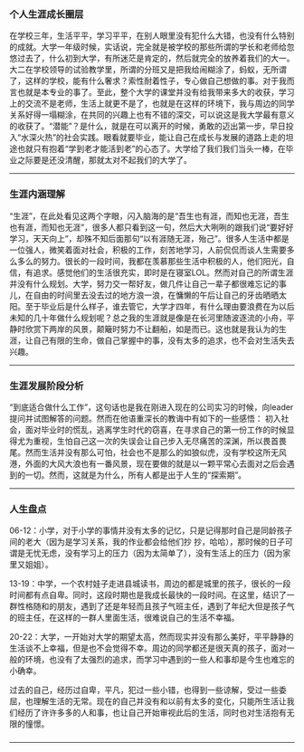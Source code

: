 ### 个人生涯成长圈层

在学校三年，生活平平，学习平平，在别人眼里没有犯什么大错，也没有什么特别的成就。大学一年级时候，实话说，完全就是被学校的那些所谓的学长和老师给忽悠过去了，什么初到大学，有所迷茫是肯定的，然后就完全的放养着我们的大一。
大二在学校领导的试验教学里，所谓的分班又是把我给闹糊涂了，蚂蚁，无所谓了，这样的学校，能有什么奢求？索性耐着性子，专心做自己想做的事。对于我而言也就是本专业的事了。至此，整个大学的课堂并没有给我带来多大的收获，学习上的交流不是老师，生活上就更不是了，也就是在这样的环境下，我与周边的同学关系好得一塌糊涂，在共同的兴趣上也有不错的深交，可以说这是我大学最有意义的收获了。“潜能”？是什么，就是在可以离开的时候，勇敢的迈出第一步，早日投入“水深火热”的社会实践。眼看就要毕业，能让自己在成长与发展的道路上走的坦途也就只有抱着“学到老才能活到老”的心态了。大学给了我们我们当头一棒，在毕业之际要是还没清醒，那就太对不起我们的大学了。

---

### 生涯内涵理解

“生涯”，在此处看见这两个字眼，闪入脑海的是“吾生也有涯，而知也无涯，吾生也有涯，而知也无涯”，很多人都只看到这一句，然后大大咧咧的跟我们说“要好好学习，天天向上”，却殊不知后面那句“以有涯随无涯，殆己”。很多人生活中都是一位强人，微笑着面对社会，积极的工作，刻苦地学习，人前侃侃而谈人生需要多么多么的努力。很长的一段时间，我都在羡慕那些生活中积极的人，他们阳光，自信，有追求。感觉他们的生活很充实，即时是在寝室LOL。然而对自己的所谓生涯并没有什么规划。大学，努力交一帮好友，做几件让自己一辈子都很难忘记的事儿，在自由的时间里去没去过的地方浪一浪，在慵懒的午后让自己的牙齿晒晒太阳。至于毕业后是什么样子，谁去管它，大学才四年，有什么理由要浪费在为以后未知的几十年做什么规划呢？总之我的生涯就是像是在长河里随波逐流的小舟，平静时欣赏下两岸的风景，颠簸时努力不让翻船，如是而已。这也就是我认为的生涯，让自己有限的生命，做自己掌握中的事，没有太多的追求，也不会对生活失去兴趣。

---

### 生涯发展阶段分析

“到底适合做什么工作”，这句话也是我在刚进入现在的公司实习的时候，向leader提问并试图解答的问题。然而在他语重深长的教诲中有如下的一些感悟：
初入社会，面对毕业时的慌乱，逃离学生时代的窃喜，在寻求自己的第一份工作的时候显得尤为重视，生怕自己这一次的失误会让自己步入无尽痛苦的深渊，所以畏首畏尾。然而生活并没有那么可怕，社会也不是那么的如狼似虎，没有学校这所无风港，外面的大风大浪也有一番风景，现在要做的就是以一颗平常心去面对之后会遇到的一切。然而，这就是为什么，所有人都是出于人生的“探索期”。

---

### 人生盘点

06-12：小学，对于小学的事情并没有太多的记忆，只是记得那时自己是同龄孩子间的老大（因为是学习关系，我的作业都会给他们抄 抄，哈哈），那时候的日子可谓是无忧无虑，没有学习上的压力（因为太简单了），没有生活上的压力（因为家里又姐姐）。

13-19：中学，一个农村娃子走进县城读书，周边的都是城里的孩子，很长的一段时间都有点自卑。同时，这段时期也是我成长最快的一段时间。在这里，结识了一群性格随和的朋友，遇到了还是年轻而且孩子气班主任，遇到了年纪大但是孩子气的班主任，在这样的一群人里面生活，很难说自己的生活不幸福。

20-22：大学，一开始对大学的期望太高，然而现实并没有那么美好，平平静静的生活谈不上幸福，但是也不会觉得不幸。周边的同学都还是很天真的孩子，面对一般的环境，也没有了太强烈的追求，而学习中遇到的一些人和事却是今生也难忘的小确幸。

过去的自己，经历过自卑，平凡，犯过一些小错，也得到一些谅解，受过一些委屈，也理解生活的无常。现在的自己并没有和以前有太多的变化，只能所生活让我们经历了许许多多的人和事，也让自己开始审视此后的生活，同时也对生活抱有无限的憧憬。

###

---
